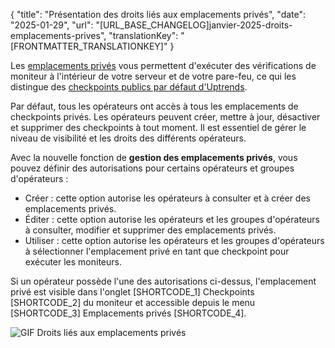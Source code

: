 {
  "title": "Présentation des droits liés aux emplacements privés",
  "date": "2025-01-29",
  "url": "[URL_BASE_CHANGELOG]janvier-2025-droits-emplacements-prives",
  "translationKey": "[FRONTMATTER_TRANSLATIONKEY]"
}

Les [emplacements privés]([LINK_URL_1]) vous permettent d'exécuter des vérifications de moniteur à l'intérieur de votre serveur et de votre pare-feu, ce qui les distingue des [checkpoints publics par défaut d'Uptrends]([LINK_URL_2]).

Par défaut, tous les opérateurs ont accès à tous les emplacements de checkpoints privés. Les opérateurs peuvent créer, mettre à jour, désactiver et supprimer des checkpoints à tout moment. Il est essentiel de gérer le niveau de visibilité et les droits des différents opérateurs.

Avec la nouvelle fonction de **gestion des emplacements privés**, vous pouvez définir des autorisations pour certains opérateurs et groupes d'opérateurs :

- Créer : cette option autorise les opérateurs à consulter et à créer des emplacements privés.
- Éditer : cette option autorise les opérateurs et les groupes d'opérateurs à consulter, modifier et supprimer des emplacements privés.
- Utiliser : cette option autorise les opérateurs et les groupes d'opérateurs à sélectionner l'emplacement privé en tant que checkpoint pour exécuter les moniteurs.

Si un opérateur possède l'une des autorisations ci-dessus, l'emplacement privé est visible dans l'onglet [SHORTCODE_1] Checkpoints [SHORTCODE_2] du moniteur et accessible depuis le menu [SHORTCODE_3] Emplacements privés [SHORTCODE_4].

![GIF Droits liés aux emplacements privés]([LINK_URL_3])